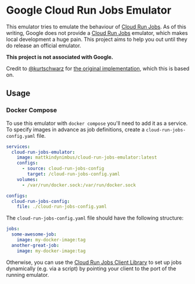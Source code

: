 # Google Cloud Run Jobs Emulator

This emulator tries to emulate the behaviour of [Cloud Run Jobs](https://cloud.google.com/run/docs/create-jobs). As of this writing, Google does not provide a [Cloud Run Jobs](https://cloud.google.com/run/docs/create-jobs) emulator, which makes local development a huge pain. This project aims to help you out until they do release an official emulator.

**This project is not associated with Google.**

Credit to [@kurtschwarz](https://github.com/kurtschwarz) for [the original implementation](https://github.com/kurtschwarz/cloud-run-jobs-emulator), which this is based on.

## Usage

### Docker Compose

To use this emulator with `docker compose` you'll need to add it as a service. To specify images in advance as job definitions, create a `cloud-run-jobs-config.yaml` file.

```yaml
services:
  cloud-run-jobs-emulator:
    image: mattkindynimbus/cloud-run-jobs-emulator:latest
    configs:
      - source: cloud-run-jobs-config
        target: /cloud-run-jobs-config.yaml
    volumes:
      - /var/run/docker.sock:/var/run/docker.sock

configs:
  cloud-run-jobs-config:
    file: ./cloud-run-jobs-config.yaml
```

The `cloud-run-jobs-config.yaml` file should have the following structure:

```yaml
jobs:
  some-awesome-job:
    image: my-docker-image:tag
  another-great-job:
    image: my-docker-image:tag
```

Otherwise, you can use the [Cloud Run Jobs Client Library](https://cloud.google.com/nodejs/docs/reference/run/latest/run/v2.jobsclient#_google_cloud_run_v2_JobsClient_createJob_member_1_) to set up jobs dynamically (e.g. via a script) by pointing your client to the port of the running emulator.
